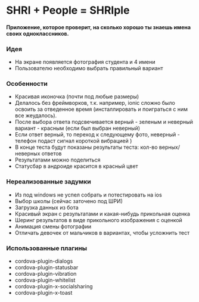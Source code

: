 # SHRI + People = SHRIple
#### Приложение, которое проверит, на сколько хорошо ты знаешь имена своих одноклассников.

### Идея
* На экране появляется фотография студента и 4 имени
* Пользователю необходимо выбрать правильный вариант

### Особенности
* Красивая иконочка (почти под любые размеры)
* Делалось без фреймворков, т.к. например, ionic сложно было освоить за отведенное время (инсталлировать и поиграться с ним все жеудалось).
* После выбора ответа подсвечивается верный - зеленым и неверный вариант - красным (если был выбран неверный)
* Если ответ верный, то переход к следующему фото, неверный - телефон подаст сигнал короткой вибрацией )
* В конце теста будут показаны результаты теста: кол-во верных/неверных ответов
* Результатами можно поделиться
* Статусбар в андроиде красится в красный цвет

### Нереализованные задумки
* Из под windows не успел собрать и потестировать на ios 
* Выбор школы (сейчас заточено под ШРИ)
* Загрузка данных из бота
* Красивый экран с результатами и какая-нибудь прикольная оценка
* Шеринг результатов в виде прикольного изображения с оценкой
* Анимация смены фотографии
* Отличать девочек от мальчиков в вариантах, чтобы усложнить тест

### Использованные плагины 
* cordova-plugin-dialogs
* cordova-plugin-statusbar
* cordova-plugin-vibration
* cordova-plugin-whitelist
* cordova-plugin-x-socialsharing
* cordova-plugin-x-toast

